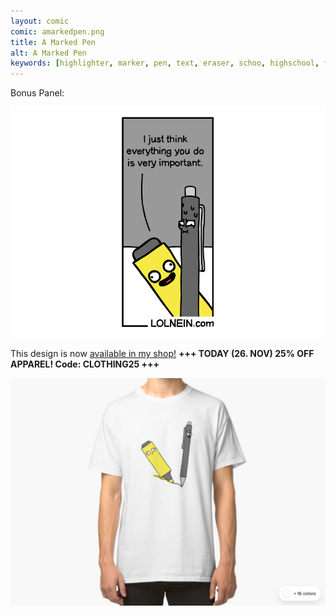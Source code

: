 ```yaml
---
layout: comic
comic: amarkedpen.png
title: A Marked Pen
alt: A Marked Pen
keywords: [highlighter, marker, pen, text, eraser, schoo, highschool, finals, exams]
---
```


Bonus Panel:

![A Marked Pen Bonus Panel](/images/amarkedpen_bonus.png)

This design is now [available in my shop!](https://www.redbubble.com/people/LOLNEIN/shop) __+++ TODAY (26. NOV) 25% OFF APPAREL! Code: CLOTHING25 +++__


 

[![A Marked Pen Shirt](/images/amarkedpen_shirt.png)](https://www.redbubble.com/people/LOLNEIN/shop)